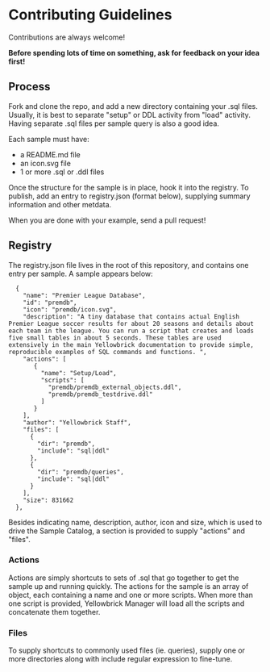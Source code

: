 # Contributing Guidelines

Contributions are always welcome!

**Before spending lots of time on something, ask for feedback on your idea first!**


## Process

Fork and clone the repo, and add a new directory containing your .sql files.  Usually,
it is best to separate "setup" or DDL activity from "load" activity.  Having separate
.sql files per sample query is also a good idea.

Each sample must have:
 - a README.md file
 - an icon.svg file
 - 1 or more .sql or .ddl files

Once the structure for the sample is in place, hook it into the registry.  To publish,
add an entry to registry.json (format below), supplying summary information and other
metdata.

When you are done with your example, send a pull request!


## Registry

The registry.json file lives in the root of this repository, and contains one entry
per sample.  A sample appears below:

```
  {
    "name": "Premier League Database",
    "id": "premdb",
    "icon": "premdb/icon.svg",
    "description": "A tiny database that contains actual English Premier League soccer results for about 20 seasons and details about each team in the league. You can run a script that creates and loads five small tables in about 5 seconds. These tables are used extensively in the main Yellowbrick documentation to provide simple, reproducible examples of SQL commands and functions. ",
    "actions": [
       {
         "name": "Setup/Load",
         "scripts": [
           "premdb/premdb_external_objects.ddl",
           "premdb/premdb_testdrive.ddl"
         ]
       }
    ],
    "author": "Yellowbrick Staff",
    "files": [
      {
        "dir": "premdb",
        "include": "sql|ddl"
      },
      {
        "dir": "premdb/queries",
        "include": "sql|ddl"
      }
    ],
    "size": 831662
  },

```

Besides indicating name, description, author, icon and size, which is used to drive the Sample Catalog,
a section is provided to supply "actions" and "files".

### Actions

Actions are simply shortcuts to sets of .sql that go together to get the sample up and running quickly.
The actions for the sample is an array of object, each containing a name and one or more scripts.  When
more than one script is provided, Yellowbrick Manager will load all the scripts and concatenate them together.

### Files

To supply shortcuts to commonly used files (ie. queries), supply one or more directories along with include
regular expression to fine-tune.
